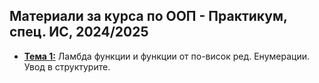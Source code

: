 ## Материали за курса по ООП - Практикум, спец. ИС, 2024/2025

- [**Тема 1:**](https://github.com/desiish/OOP_Pract_2024_2025/tree/main/Pract01) Ламбда функции и функции от по-висок ред. Енумерации. Увод в структурите.
